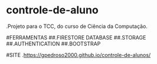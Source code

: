 # controle-de-aluno

.Projeto para o TCC, do curso de Ciência da Computação.

#FERRAMENTAS
##.FIRESTORE DATABASE
##.STORAGE
##.AUTHENTICATION
##.BOOTSTRAP

#SITE
.https://gpedroso2000.github.io/controle-de-alunos/
